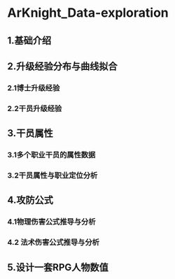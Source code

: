 # ArKnight_Data-exploration

## 1.基础介绍

## 2.升级经验分布与曲线拟合
### 2.1博士升级经验
### 2.2干员升级经验

## 3.干员属性
### 3.1多个职业干员的属性数据
### 3.2干员属性与职业定位分析

## 4.攻防公式
### 4.1物理伤害公式推导与分析
### 4.2 法术伤害公式推导与分析

## 5.设计一套RPG人物数值
